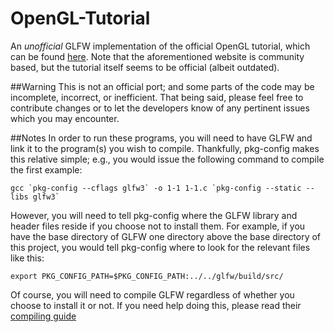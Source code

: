OpenGL-Tutorial
===============

An _unofficial_ GLFW implementation of the official OpenGL tutorial, which can be found [here](http://www.glprogramming.com/red/).
Note that the aforementioned website is community based, but the tutorial itself seems to be official (albeit outdated).

##Warning
This is not an official port; and some parts of the code may be incomplete, incorrect, or inefficient. That being said, please feel free to contribute changes or to let the developers know of any pertinent issues which you may encounter.

##Notes
In order to run these programs, you will need to have GLFW and link it to the program(s) you wish to compile. Thankfully, pkg-config makes this relative simple; e.g., you would issue the following command to compile the first example:
```
gcc `pkg-config --cflags glfw3` -o 1-1 1-1.c `pkg-config --static --libs glfw3`
```
However, you will need to tell pkg-config where the GLFW library and header files reside if you choose not to install them. For example, if you have the base directory of GLFW one directory above the base directory of this project, you would tell pkg-config where to look for the relevant files like this:
```
export PKG_CONFIG_PATH=$PKG_CONFIG_PATH:../../glfw/build/src/
```
Of course, you will need to compile GLFW regardless of whether you choose to install it or not. If you need help doing this, please read their [compiling guide](http://www.glfw.org/docs/latest/compile.html)
